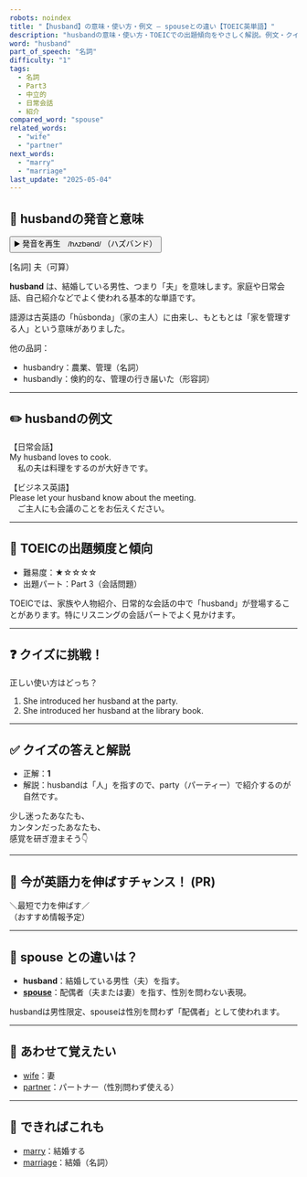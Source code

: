 ```yaml
---
robots: noindex
title: "【husband】の意味・使い方・例文 ― spouseとの違い【TOEIC英単語】"
description: "husbandの意味・使い方・TOEICでの出題傾向をやさしく解説。例文・クイズ付きでspouseとの違いもわかりやすく学べます。"
word: "husband"
part_of_speech: "名詞"
difficulty: "1"
tags:
  - 名詞
  - Part3
  - 中立的
  - 日常会話
  - 紹介
compared_word: "spouse"
related_words:
  - "wife"
  - "partner"
next_words:
  - "marry"
  - "marriage"
last_update: "2025-05-04"
---
```


## 🔰 husbandの発音と意味

<button class="play-audio" onclick="playTTS('husband')">
  <span class="play-audio-main">
    ▶️ 発音を再生　/hʌzbənd/
  </span>
  <span class="play-audio-sub">
    （ハズバンド）
  </span>
</button>

[名詞] 夫（可算）

**husband** は、結婚している男性、つまり「夫」を意味します。家庭や日常会話、自己紹介などでよく使われる基本的な単語です。

語源は古英語の「hūsbonda」（家の主人）に由来し、もともとは「家を管理する人」という意味がありました。

他の品詞：  
- husbandry：農業、管理（名詞）
- husbandly：倹約的な、管理の行き届いた（形容詞）

---

## ✏️ husbandの例文

【日常会話】  
My husband loves to cook.  
　私の夫は料理をするのが大好きです。

【ビジネス英語】  
Please let your husband know about the meeting.  
　ご主人にも会議のことをお伝えください。

---

## 🎯 TOEICの出題頻度と傾向

- 難易度：★☆☆☆☆
- 出題パート：Part 3（会話問題）

TOEICでは、家族や人物紹介、日常的な会話の中で「husband」が登場することがあります。特にリスニングの会話パートでよく見かけます。

---

## ❓ クイズに挑戦！

正しい使い方はどっち？

1. She introduced her husband at the party.  
2. She introduced her husband at the library book.

---

## ✅ クイズの答えと解説

- 正解：**1**
- 解説：husbandは「人」を指すので、party（パーティー）で紹介するのが自然です。

少し迷ったあなたも、  
カンタンだったあなたも、  
感覚を研ぎ澄まそう👇️

---

## 🚀 今が英語力を伸ばすチャンス！ (PR)

<div class="info-center">
＼最短で力を伸ばす／<br>  
（おすすめ情報予定）
</div>

---

## 🤔  spouse との違いは？

- **husband**：結婚している男性（夫）を指す。
- **[spouse](/word/spouse)**：配偶者（夫または妻）を指す、性別を問わない表現。

husbandは男性限定、spouseは性別を問わず「配偶者」として使われます。

---

## 🧩 あわせて覚えたい

- [wife](/word/wife)：妻
- [partner](/word/partner)：パートナー（性別問わず使える）

---

## 📖 できればこれも

- [marry](/word/marry)：結婚する
- [marriage](/word/marriage)：結婚（名詞）

<!-- cvid: aid39_bid01 -->
